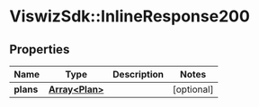 # ViswizSdk::InlineResponse200

## Properties
Name | Type | Description | Notes
------------ | ------------- | ------------- | -------------
**plans** | [**Array&lt;Plan&gt;**](Plan.md) |  | [optional] 


